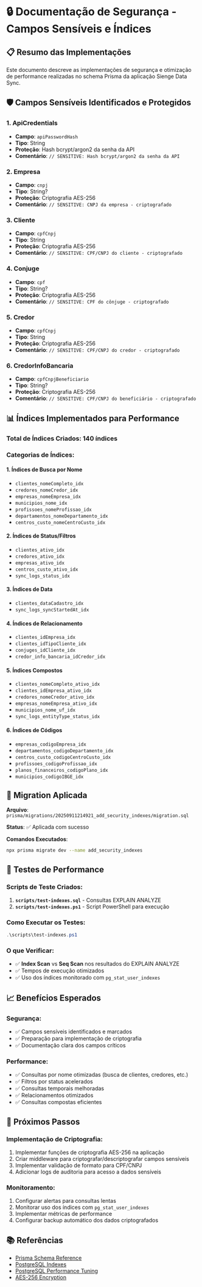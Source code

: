 # 🔒 Documentação de Segurança - Campos Sensíveis e Índices

## 📋 Resumo das Implementações

Este documento descreve as implementações de segurança e otimização de performance realizadas no schema Prisma da aplicação Sienge Data Sync.

## 🛡️ Campos Sensíveis Identificados e Protegidos

### 1. **ApiCredentials**
- **Campo**: `apiPasswordHash`
- **Tipo**: String
- **Proteção**: Hash bcrypt/argon2 da senha da API
- **Comentário**: `// SENSITIVE: Hash bcrypt/argon2 da senha da API`

### 2. **Empresa**
- **Campo**: `cnpj`
- **Tipo**: String?
- **Proteção**: Criptografia AES-256
- **Comentário**: `// SENSITIVE: CNPJ da empresa - criptografado`

### 3. **Cliente**
- **Campo**: `cpfCnpj`
- **Tipo**: String
- **Proteção**: Criptografia AES-256
- **Comentário**: `// SENSITIVE: CPF/CNPJ do cliente - criptografado`

### 4. **Conjuge**
- **Campo**: `cpf`
- **Tipo**: String?
- **Proteção**: Criptografia AES-256
- **Comentário**: `// SENSITIVE: CPF do cônjuge - criptografado`

### 5. **Credor**
- **Campo**: `cpfCnpj`
- **Tipo**: String
- **Proteção**: Criptografia AES-256
- **Comentário**: `// SENSITIVE: CPF/CNPJ do credor - criptografado`

### 6. **CredorInfoBancaria**
- **Campo**: `cpfCnpjBeneficiario`
- **Tipo**: String?
- **Proteção**: Criptografia AES-256
- **Comentário**: `// SENSITIVE: CPF/CNPJ do beneficiário - criptografado`

## 📊 Índices Implementados para Performance

### **Total de Índices Criados**: 140 índices

### **Categorias de Índices**:

#### 1. **Índices de Busca por Nome**
- `clientes_nomeCompleto_idx`
- `credores_nomeCredor_idx`
- `empresas_nomeEmpresa_idx`
- `municipios_nome_idx`
- `profissoes_nomeProfissao_idx`
- `departamentos_nomeDepartamento_idx`
- `centros_custo_nomeCentroCusto_idx`

#### 2. **Índices de Status/Filtros**
- `clientes_ativo_idx`
- `credores_ativo_idx`
- `empresas_ativo_idx`
- `centros_custo_ativo_idx`
- `sync_logs_status_idx`

#### 3. **Índices de Data**
- `clientes_dataCadastro_idx`
- `sync_logs_syncStartedAt_idx`

#### 4. **Índices de Relacionamento**
- `clientes_idEmpresa_idx`
- `clientes_idTipoCliente_idx`
- `conjuges_idCliente_idx`
- `credor_info_bancaria_idCredor_idx`

#### 5. **Índices Compostos**
- `clientes_nomeCompleto_ativo_idx`
- `clientes_idEmpresa_ativo_idx`
- `credores_nomeCredor_ativo_idx`
- `empresas_nomeEmpresa_ativo_idx`
- `municipios_nome_uf_idx`
- `sync_logs_entityType_status_idx`

#### 6. **Índices de Códigos**
- `empresas_codigoEmpresa_idx`
- `departamentos_codigoDepartamento_idx`
- `centros_custo_codigoCentroCusto_idx`
- `profissoes_codigoProfissao_idx`
- `planos_financeiros_codigoPlano_idx`
- `municipios_codigoIBGE_idx`

## 🔧 Migration Aplicada

**Arquivo**: `prisma/migrations/20250911214921_add_security_indexes/migration.sql`

**Status**: ✅ Aplicada com sucesso

**Comandos Executados**:
```bash
npx prisma migrate dev --name add_security_indexes
```

## 🧪 Testes de Performance

### **Scripts de Teste Criados**:
1. **`scripts/test-indexes.sql`** - Consultas EXPLAIN ANALYZE
2. **`scripts/test-indexes.ps1`** - Script PowerShell para execução

### **Como Executar os Testes**:
```powershell
.\scripts\test-indexes.ps1
```

### **O que Verificar**:
- ✅ **Index Scan** vs **Seq Scan** nos resultados do EXPLAIN ANALYZE
- ✅ Tempos de execução otimizados
- ✅ Uso dos índices monitorado com `pg_stat_user_indexes`

## 📈 Benefícios Esperados

### **Segurança**:
- ✅ Campos sensíveis identificados e marcados
- ✅ Preparação para implementação de criptografia
- ✅ Documentação clara dos campos críticos

### **Performance**:
- ✅ Consultas por nome otimizadas (busca de clientes, credores, etc.)
- ✅ Filtros por status acelerados
- ✅ Consultas temporais melhoradas
- ✅ Relacionamentos otimizados
- ✅ Consultas compostas eficientes

## 🚀 Próximos Passos

### **Implementação de Criptografia**:
1. Implementar funções de criptografia AES-256 na aplicação
2. Criar middleware para criptografar/descriptografar campos sensíveis
3. Implementar validação de formato para CPF/CNPJ
4. Adicionar logs de auditoria para acesso a dados sensíveis

### **Monitoramento**:
1. Configurar alertas para consultas lentas
2. Monitorar uso dos índices com `pg_stat_user_indexes`
3. Implementar métricas de performance
4. Configurar backup automático dos dados criptografados

## 📚 Referências

- [Prisma Schema Reference](https://www.prisma.io/docs/reference/api-reference/prisma-schema-reference)
- [PostgreSQL Indexes](https://www.postgresql.org/docs/current/indexes.html)
- [PostgreSQL Performance Tuning](https://www.postgresql.org/docs/current/performance-tips.html)
- [AES-256 Encryption](https://en.wikipedia.org/wiki/Advanced_Encryption_Standard)
